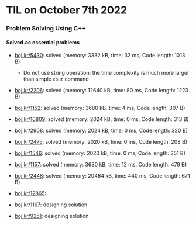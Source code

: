 # **TIL on October 7th 2022**
### Problem Solving Using C++
#### Solved.ac essential problems
- [boj.kr/5430](../../../Problem%20Solving/boj/solvedac/5430-10-07-2022.cpp): solved (memory: 3332 kB, time: 32 ms, Code length: 1013 B)
  * Do not use string operation: the time complexity is much more larger than simple `cout` command
- [boj.kr/2206](../../../Problem%20Solving/boj/solvedac/2206-10-07-2022.cpp): solved (memory: 12640 kB, time: 80 ms, Code length: 1223 B)
- [boj.kr/1152](../../../Problem%20Solving/boj/solvedac/1152-10-07-2022.cpp): solved (memory: 3680 kB, time: 4 ms, Code length: 307 B)
- [boj.kr/10809](../../../Problem%20Solving/boj/solvedac/10809-10-07-2022.cpp): solved (memory: 2024 kB, time: 0 ms, Code length: 313 B)
- [boj.kr/2908](../../../Problem%20Solving/boj/solvedac/2908-10-07-2022.cpp): solved (memory: 2024 kB, time: 0 ms, Code length: 320 B)
- [boj.kr/2475](../../../Problem%20Solving/boj/solvedac/2475-10-07-2022.cpp): solved (memory: 2020 kB, time: 0 ms, Code length: 208 B)
- [boj.kr/1546](../../../Problem%20Solving/boj/solvedac/1546-10-07-2022.cpp): solved (memory: 2020 kB, time: 0 ms, Code length: 351 B)
- [boj.kr/1157](../../../Problem%20Solving/boj/solvedac/1157-10-07-2022.cpp): solved (memory: 3680 kB, time: 12 ms, Code length: 479 B)
- [boj.kr/2448](../../../Problem%20Solving/boj/solvedac/2448-10-07-2022.cpp): solved (memory: 20464 kB, time: 440 ms, Code length: 671 B)

- [boj.kr/12865](../../../Problem%20Solving/boj/solvedac/12865-10-07-2022.cpp): 
- [boj.kr/1167](../../../Problem%20Solving/boj/solvedac/1167-10-06-2022.cpp): designing solution
- [boj.kr/9251](../../../Problem%20Solving/boj/solvedac/9251-10-06-2022.cpp): designing solution